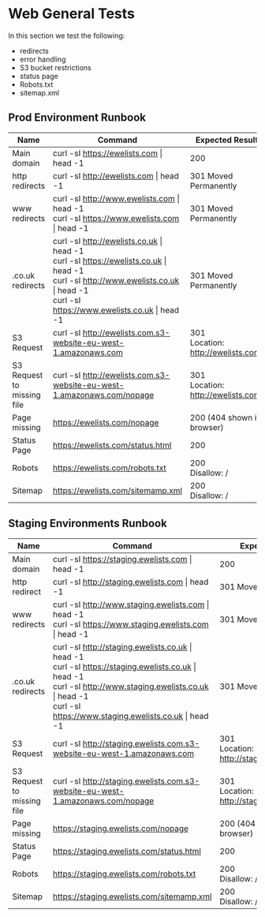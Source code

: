 # Web General Tests
In this section we test the following:
* redirects
* error handling
* S3 bucket restrictions
* status page
* Robots.txt
* sitemap.xml


## Prod Environment Runbook

| Name | Command | Expected Result |
| --- | --- | --- |
| Main domain | curl -sI https://ewelists.com \| head -1 | 200 |
| http redirects | curl -sI http://ewelists.com \| head -1 | 301 Moved Permanently |
| www redirects | curl -sI http://www.ewelists.com \| head -1 <br> curl -sI https://www.ewelists.com \| head -1 | 301 Moved Permanently |
| .co.uk redirects | curl -sI http://ewelists.co.uk \| head -1 <br> curl -sI https://ewelists.co.uk \| head -1 <br> curl -sI http://www.ewelists.co.uk \| head -1 <br> curl -sI https://www.ewelists.co.uk \| head -1 | 301 Moved Permanently |
| S3 Request | curl -sI http://ewelists.com.s3-website-eu-west-1.amazonaws.com | 301 <br> Location: http://ewelists.com/ |
| S3 Request to missing file | curl -sI http://ewelists.com.s3-website-eu-west-1.amazonaws.com/nopage | 301 <br> Location: http://ewelists.com/ |
| Page missing | https://ewelists.com/nopage | 200 (404 shown in browser) |
| Status Page | https://ewelists.com/status.html | 200 |
| Robots | https://ewelists.com/robots.txt | 200 <br> Disallow: / |
| Sitemap | https://ewelists.com/sitemamp.xml | 200 <br> Disallow: / |

## Staging Environments Runbook

| Name | Command | Expected Result |
| --- | --- | --- |
| Main domain | curl -sI https://staging.ewelists.com \| head -1 | 200 |
| http redirect | curl -sI http://staging.ewelists.com \| head -1 | 301 Moved Permanently |
| www redirects | curl -sI http://www.staging.ewelists.com \| head -1 <br> curl -sI https://www.staging.ewelists.com \| head -1 | 301 Moved Permanently |
| .co.uk redirects | curl -sI http://staging.ewelists.co.uk \| head -1 <br> curl -sI https://staging.ewelists.co.uk \| head -1 <br> curl -sI http://www.staging.ewelists.co.uk \| head -1 <br> curl -sI https://www.staging.ewelists.co.uk \| head -1 | 301 Moved Permanently |
| S3 Request | curl -sI http://staging.ewelists.com.s3-website-eu-west-1.amazonaws.com | 301 <br> Location: http://staging.ewelists.com/ |
| S3 Request to missing file | curl -sI http://staging.ewelists.com.s3-website-eu-west-1.amazonaws.com/nopage | 301 <br> Location: http://staging.ewelists.com/ |
| Page missing | https://staging.ewelists.com/nopage | 200 (404 shown in browser) |
| Status Page | https://staging.ewelists.com/status.html | 200 |
| Robots | https://staging.ewelists.com/robots.txt | 200 <br> Disallow: / |
| Sitemap | https://staging.ewelists.com/sitemamp.xml | 200 <br> Disallow: / |
